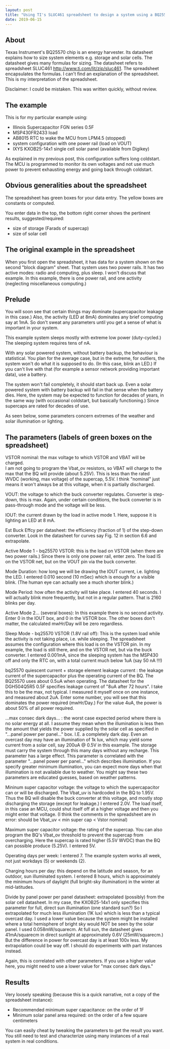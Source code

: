 ```yaml
---
layout: post
title: "Using TI's SLUC461 spreadsheet to design a system using a BQ25570 energy harvester"
date: 2019-06-15
---
```



About
---

Texas Instrument's BQ25570 chip is an energy harvester.
Its datasheet explains how to size system elements e.g. storage and solar cells.
The datasheet gives many formulas for sizing.
The datasheet refers to spreadsheet  SLUC461 http://www.ti.com/lit/zip/sluc461.
The spreadsheet encapsulates the formulas.
I can't find an explanation of the spreadsheet.
This is my interpretation of the spreadsheet.

Disclaimer: I could be mistaken.  This was written quickly, without review.

The example
---

This is for my particular example using:
   - Illinois Supercapacitor FGN series 0.5F
   - MSP430FR2433 load
   - AB8015 RTC to wake the MCU from LPM4.5 (stopped)
   - system configuration with one power rail (load on VOUT)
   - IXYS KXOB25-14x1 single cell solar panel (available from Digikey)

As explained in my previous post,
this configuration suffers long coldstart.
The MCU is programmed to monitor its own voltages and not use much power to prevent exhausting energy
and going back through coldstart.

Obvious generalities about the spreadsheet
---

The spreadsheet has green boxes for your data entry.
The yellow boxes are constants or computed.

You enter data in the top, the bottom right corner shows the pertinent results, suggested/required:
   - size of storage (Farads of supercap)
   - size of solar cell

The original example in the spreadsheet
---

When you first open the spreadsheet, it has data for a system shown on the second "block diagram" sheet.
That system uses two power rails.
It has two active modes: radio and computing, plus sleep.
I won't discuss that example.
In this example, there is one power rail, and one activity (neglecting miscellaneous computing.)


Prelude
---

You will soon see that certain things may dominate (supercapacitor leakage in this case.)
Also, the activity (LED at 8mA) dominates any brief computing say at 1mA.
So don't sweat any parameters until you get a sense of what is important in your system.

This example system sleeps mostly with extreme low power (duty-cycled.)
The sleeping system requires tens of nA.

With any solar powered system, without battery backup,
the behaviour is statistical.
You plan for the average case,
but in the extreme, for outliers,
the system won't do what it is supposed to do.
(In this case, blink an LED.)
If you can't live with that (for example a sensor network providing important data), use a battery.

The system won't fail completely, it should start back up.
Even a solar powered system with battery backup will fail in that sense when the battery dies.
Here, the system may be expected to function for decades of years, in the same way
(with occasional coldstart, but basically functioning.)
Since supercaps are rated for decades of use.

As seen below, some parameters concern extremes of the weather and solar illumination or lighting.


The parameters (labels of green boxes on the spreadsheet)
---

VSTOR nominal: the max voltage to which VSTOR and VBAT will be charged.  
I am not going to program the Vbat_ov resistors,
so VBAT will charge to the max that the BQ will provide (about 5.25V).
This is less than the rated WVDC (working, max voltage) of the supercap, 5.5V.
I think "nominal" just means it won't always be at this voltage, when it is partially discharged.

VOUT: the voltage to which the buck converter regulates.  Converter is step-down, this is max.
Again, under certain conditions, the buck converter is in pass-through mode and the voltage will be less.

IOUT: the current drawn by the load in active mode 1.  Here, suppose it is lighting an LED at 8 mA.

Est Buck Effcy per datasheet: the efficiency (fraction of 1) of the step-down converter.
Look in the datasheet for curves say Fig. 12 in section 6.6 and extrapolate.

Active Mode 1 - bq25570 VSTOR: this is the load on VSTOR (when there are two power rails.)
Since there is only one power rail, enter zero.
The load IS on the VSTOR net, but on the VOUT pin via the buck converter.


Mode Duration: how long we will be drawing the IOUT current, i.e. lighting the LED.
I entered 0.010 second (10 mSec) which is enough for a visible blink.
(The human eye can actually see a much shorter blink.)

Mode Period: how often the activity will take place.
I entered 40 seconds.
I will actually blink more frequently, but not in a regular pattern.
That is 2160 blinks per day.

Active Mode 2...  (several boxes):  In this example there is no second activity.
Enter 0 in the IOUT box, and 0 in the VSTOR box.
The other boxes don't matter, the calculated mwHr/Day will be zero regardless.

Sleep Mode - bq25570 VSTOR (1.8V rail off):  This is the system load while the activity is not taking place, i.e. while sleeping.
The spreadsheet assumes the configuration where this load is on the VSTOR pin.
In my example, the load is still there, and on the VSTOR net, but via the buck converter.
I entered 0.001mA, since the sleeping system has the MSP430 off and only the RTC on,
with a total current much below 1uA (say 50 nA !!!)

bq25570 quiescent current + storage element leakage current : the leakage current of the supercapacitor plus the operating current of the BQ.
The BQ25570 uses about 0.5uA when operating.
The datasheet for the DGH504Q5R5 0.5F specifies leakage current of "8uA after 72 hours".
I take this to be the max, not typical.
I measured it myself once on one instance, and measured about 2uA.
Enter some number, you will see that this dominates the power required (mwHr/Day.)
For the value 4uA, the power is about 50% of all power required.

...max consec dark days... : the worst case expected period where there is no solar energy at all.
I assume they mean when the illumination is less then the amount that yields the power supplied by the solar cell as specified
in "...panel power per panel..." box.
I.E. a completely dark day.
Even an overcast day may have an illumination of 1k lux, which may yield some current from a solar cell, say 200uA @ 0.5V in this example.
The storage must carry the system through this many days without any recharge.
This parameter has a large effect.
This parameter is correlated with the parameter "...panel power per panel..." which describes illumination.
If you specify greater minimum illumination, you can expect more days when that illumination is not available due to weather.
You might say these two parameters are educated guesses, based on weather patterns.


Mininum super capacitor voltage: the voltage to which the supercapacitor can or will be discharged.
The Vbat_uv is hardcoded in the BQ to 1.95V.
Thus the BQ will disable the buck converter at this voltage, and mostly stop discharging the storage (except for leakage.)
I entered 2.0V.
The load itself, in this case an MCU, could shut itself off at a higher voltage and then you might enter that voltage.
(I think the comments in the spreadsheet are in error:  should be Vbat_uv < min super cap < Vstor nominal)

Maximum super capacitor voltage: the rating of the supercap.
You can also program the BQ's Vbat_ov threshold to prevent the supercap from overcharging.
Here the supercap is rated higher (5.5V WVDC) than the BQ can possible produce (5.25V).
I entered 5V.

Operating days per week:  I entered 7.  The example system works all week, not just workdays (5) or weekends (2).

Charging hours per day: this depend on the latitude and season, for an outdoor, sun illuminated system.
I entered 8 hours, which is approximately the minimum hours of daylight (full bright-sky illumination) in the winter at mid-latitudes.

Divide by panel power per panel datasheet: extrapolated (possibly) from the solar cell datasheet.
In my case, the KXOB25-14x1 only specifies this parameter for full, direct sun illumination (one standard sun?)
So I extrapolated for much less illumination (1K lux) which is less than a typical overcast day.
I used a lower value because the system might be installed where a total hemisphere of bright sky would NOT be seen by the solar panel.
I used 0.058mW/squarecm.
At full sun, the datasheet gives 41mA/squarecm in direct sunlight at approximately 0.6V (25mW/squarecm.)
But the difference in power for overcast day is at least 100x less.
My extrapolation could be way off.  I should do experiments with part instances instead.

Again, this is correlated with other parameters.
If you use a higher value here, you might need to use a lower value for "max consec dark days."

Results
---

Very loosely speaking (because this is a quick narrative, not a copy of the spreadsheet instance):
   - Recommended minimum super capacitance: on the order of 1F
   - Minimum solar panel area required: on the order of a few square centimeters

You can easily cheat by tweaking the parameters to get the result you want.
You still need to test and characterize using many instances of a real system in real conditions.
